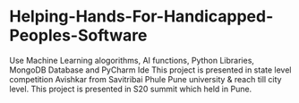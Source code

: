 # Helping-Hands-For-Handicapped-Peoples-Software
Use Machine Learning alogorithms, AI functions, Python Libraries, MongoDB Database and PyCharm Ide
This project is presented in state level competition Avishkar from Savitribai Phule Pune university & reach till city level.
This project is presented in S20 summit which held in Pune.
